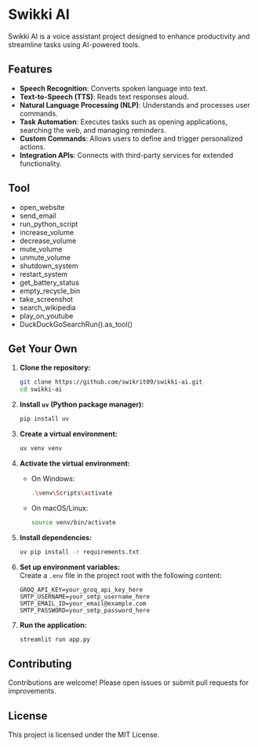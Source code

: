 # Swikki AI

Swikki AI is a voice assistant project designed to enhance productivity and streamline tasks using AI-powered tools.

## Features

- **Speech Recognition**: Converts spoken language into text.
- **Text-to-Speech (TTS)**: Reads text responses aloud.
- **Natural Language Processing (NLP)**: Understands and processes user commands.
- **Task Automation**: Executes tasks such as opening applications, searching the web, and managing reminders.
- **Custom Commands**: Allows users to define and trigger personalized actions.
- **Integration APIs**: Connects with third-party services for extended functionality.

## Tool

- open_website
- send_email
- run_python_script
- increase_volume
- decrease_volume
- mute_volume
- unmute_volume
- shutdown_system
- restart_system
- get_battery_status
- empty_recycle_bin
- take_screenshot
- search_wikipedia
- play_on_youtube
- DuckDuckGoSearchRun().as_tool()

## Get Your Own

1. **Clone the repository:**
    ```bash
    git clone https://github.com/swikrit09/swikki-ai.git
    cd swikki-ai
    ```

2. **Install `uv` (Python package manager):**
    ```bash
    pip install uv
    ```

3. **Create a virtual environment:**
    ```bash
    uv venv venv
    ```

4. **Activate the virtual environment:**  
    - On Windows:
        ```bash
        .\venv\Scripts\activate
        ```
    - On macOS/Linux:
        ```bash
        source venv/bin/activate
        ```

5. **Install dependencies:**
    ```bash
    uv pip install -r requirements.txt
    ```

6. **Set up environment variables:**  
   Create a `.env` file in the project root with the following content:
    ```env
    GROQ_API_KEY=your_groq_api_key_here
    SMTP_USERNAME=your_smtp_username_here
    SMTP_EMAIL_ID=your_email@example.com
    SMTP_PASSWORD=your_smtp_password_here
    ```

7. **Run the application:**
    ```bash
    streamlit run app.py
    ```

## Contributing

Contributions are welcome! Please open issues or submit pull requests for improvements.

## License

This project is licensed under the MIT License.